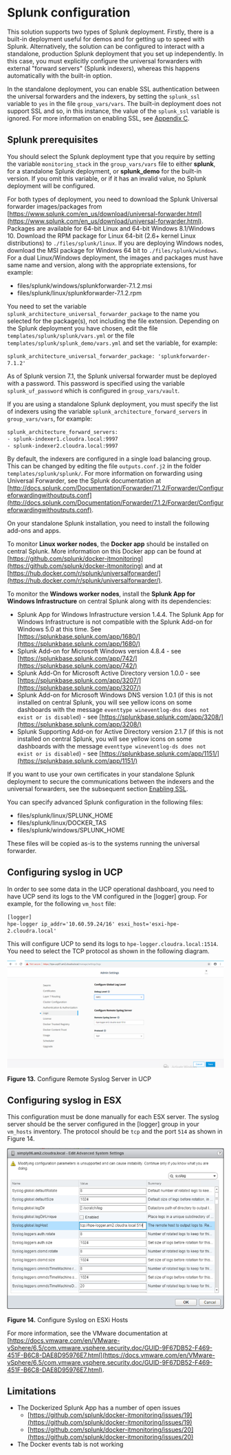 # Splunk configuration

This solution supports two types of Splunk deployment. Firstly, there is a built-in deployment useful for demos and for getting up to speed with Splunk. Alternatively, the solution can be configured to interact with a standalone, production Splunk deployment that you set up independently. In this case, you must explicitly configure the universal forwarders with external "forward servers" (Splunk indexers), whereas this happens automatically with the built-in option.

In the standalone deployment, you can enable SSL authentication between the universal forwarders and the indexers, by setting the `splunk_ssl` variable to `yes` in the file `group_vars/vars`. The built-in deployment does not support SSL and so, in this instance, the value of the `splunk_ssl` variable is ignored. For more information on enabling SSL, see [Appendix C](#).

## Splunk prerequisites

You should select the Splunk deployment type that you require by setting the variable `monitoring_stack` in the `group_vars/vars` file to either **splunk**, for a standalone Splunk deployment, or **splunk_demo** for the built-in version. If you omit this variable, or if it has an invalid value, no Splunk deployment will be configured.

For both types of deployment, you need to download the Splunk Universal forwarder images/packages from [https://www.splunk.com/en_us/download/universal-forwarder.html](https://www.splunk.com/en_us/download/universal-forwarder.html). Packages are available for 64-bit Linux and 64-bit Windows 8.1/Windows 10. Download the RPM package for Linux 64-bit (2.6+ kernel Linux distributions) to `./files/splunk/linux`. If you are deploying Windows nodes, download the MSI package for Windows 64 bit to `./files/splunk/windows`. For a dual Linux/Windows deployment, the images and packages must have same name and version, along with the appropriate extensions, for example:

-   files/splunk/windows/splunkforwarder-7.1.2.msi
-   files/splunk/linux/splunkforwarder-7.1.2.rpm

You need to set the variable `splunk_architecture_universal_forwarder_package` to the name you selected for the package(s), not including the file extension. Depending on the Splunk deployment you have chosen, edit the file `templates/splunk/splunk/vars.yml` or the file `templates/splunk/splunk_demo/vars.yml` and set the variable, for example:

```
splunk_architecture_universal_forwarder_package: 'splunkforwarder-7.1.2'

```

As of Splunk version 7.1, the Splunk universal forwarder must be deployed with a password. This password is specified using the variable `splunk_uf_password` which is configured in `group_vars/vault`.

If you are using a standalone Splunk deployment, you must specify the list of indexers using the variable `splunk_architecture_forward_servers` in `group_vars/vars`, for example:

```
splunk_architecture_forward_servers:
- splunk-indexer1.cloudra.local:9997
- splunk-indexer2.cloudra.local:9997
```

By default, the indexers are configured in a single load balancing group. This can be changed by editing the file `outputs.conf.j2` in the folder `templates/splunk/splunk/`. For more information on forwarding using Universal Forwarder, see the Splunk documentation at [http://docs.splunk.com/Documentation/Forwarder/7.1.2/Forwarder/Configureforwardingwithoutputs.conf](http://docs.splunk.com/Documentation/Forwarder/7.1.2/Forwarder/Configureforwardingwithoutputs.conf).

On your standalone Splunk installation, you need to install the following add-ons and apps.

To monitor **Linux worker nodes**, the **Docker app** should be installed on central Splunk. More information on this Docker app can be found at [https://github.com/splunk/docker-itmonitoring](https://github.com/splunk/docker-itmonitoring) and at [https://hub.docker.com/r/splunk/universalforwarder/](https://hub.docker.com/r/splunk/universalforwarder/).

To monitor the **Windows worker nodes**, install the **Splunk App for Windows Infrastructure** on central Splunk along with its dependencies:

-   Splunk App for Windows Infrastructure version 1.4.4. The Splunk App for Windows Infrastructure is not compatible with the Splunk Add-on for Windows 5.0 at this time. See [https://splunkbase.splunk.com/app/1680/](https://splunkbase.splunk.com/app/1680/)
-   Splunk Add-on for Microsoft Windows version 4.8.4 - see [https://splunkbase.splunk.com/app/742/](https://splunkbase.splunk.com/app/742/)
-   Splunk Add-On for Microsoft Active Directory version 1.0.0 - see [https://splunkbase.splunk.com/app/3207/](https://splunkbase.splunk.com/app/3207/)
-   Splunk Add-on for Microsoft Windows DNS version 1.0.1 (if this is not installed on central Splunk, you will see yellow icons on some dashboards with the message `eventtype wineventlog-dns does not exist or is disabled`) - see [https://splunkbase.splunk.com/app/3208/](https://splunkbase.splunk.com/app/3208/)
-   Splunk Supporting Add-on for Active Directory version 2.1.7 (if this is not installed on central Splunk, you will see yellow icons on some dashboards with the message `eventtype wineventlog-ds does not exist or is disabled`) - see [https://splunkbase.splunk.com/app/1151/](https://splunkbase.splunk.com/app/1151/)

If you want to use your own certificates in your standalone Splunk deployment to secure the communications between the indexers and the universal forwarders, see the subsequent section [Enabling SSL](#).

You can specify advanced Splunk configuration in the following files:

-   files/splunk/linux/SPLUNK_HOME
-   files/splunk/linux/DOCKER_TAS
-   files/splunk/windows/SPLUNK_HOME

These files will be copied as-is to the systems running the universal forwarder.

## Configuring syslog in UCP

In order to see some data in the UCP operational dashboard, you need to have UCP send its logs to the VM configured in the [logger] group. For example, for the following `vm_host` file:

```
[logger]
hpe-logger ip_addr='10.60.59.24/16' esxi_host='esxi-hpe-2.cloudra.local'
```

This will configure UCP to send its logs to `hpe-logger.cloudra.local:1514`. You need to select the TCP protocol as shown in the following diagram.

 ![ "Configure Remote Syslog Server in UCP"][media-ucp-config-syslog-png] 

**Figure 13.** Configure Remote Syslog Server in UCP

## Configuring syslog in ESX

This configuration must be done manually for each ESX server. The syslog server should be the server configured in the [logger] group in your `vm_hosts` inventory. The protocol should be `tcp` and the port `514` as shown in Figure 14.

 ![ "Configure Syslog on ESXi Hosts"][media-esx-config-syslog-png] 

**Figure 14.** Configure Syslog on ESXi Hosts

For more information, see the VMware documentation at [https://docs.vmware.com/en/VMware-vSphere/6.5/com.vmware.vsphere.security.doc/GUID-9F67DB52-F469-451F-B6C8-DAE8D95976E7.html](https://docs.vmware.com/en/VMware-vSphere/6.5/com.vmware.vsphere.security.doc/GUID-9F67DB52-F469-451F-B6C8-DAE8D95976E7.html).

## Limitations

-   The Dockerized Splunk App has a number of open issues
    -   [https://github.com/splunk/docker-itmonitoring/issues/19](https://github.com/splunk/docker-itmonitoring/issues/19)
    -   [https://github.com/splunk/docker-itmonitoring/issues/20](https://github.com/splunk/docker-itmonitoring/issues/20)
-   The Docker events tab is not working


[media-splunk-architecture-png]:<../media/splunk-architecture.png> "Figure 12. Splunk architecture"
[media-ucp-config-syslog-png]:<../media/ucp-config-syslog.png> "Figure 13. Configure Remote Syslog Server in UCP"
[media-esx-config-syslog-png]:<../media/esx-config-syslog.png> "Figure 14. Configure Syslog on ESXi Hosts"
